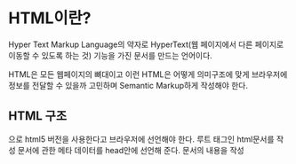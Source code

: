 # HTML이란?
Hyper Text Markup Language의 약자로 HyperText(웹 페이지에서 다른 페이지로 이동할 수 있도록 하는 것) 기능을 가진 문서를 만드는 언어이다.  

HTML은 모든 웹페이지의 뼈대이고 이런 HTML은 어떻게 의미구조에 맞게 브라우저에 정보를 전달할 수 있을까 고민하며 Semantic Markup하게 작성해야 한다.  


## HTML 구조
<!DOCTYPE html>
<html> 
    <head></head>
    <body></body>
</html> 

<!DOCTYPE html>으로 html5 버전을 사용한다고 브라우저에 선언해야 한다. 

<html> 루트 태그인 html문서를 작성

<head> 문서에 관한 메타 데이터를 head안에 선언해 준다.

<body> 문서의 내용을 작성